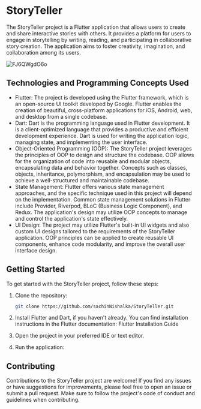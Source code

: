 # StoryTeller

The StoryTeller project is a Flutter application that allows users to create and share interactive stories with others. It provides a platform for users to engage in storytelling by writing, reading, and participating in collaborative story creation. The application aims to foster creativity, imagination, and collaboration among its users.

![FJ6QWgdO6o](https://user-images.githubusercontent.com/72740598/232273392-571fe680-269c-438f-bbfb-92c804b7c1b2.gif)

## Technologies and Programming Concepts Used

- Flutter: The project is developed using the Flutter framework, which is an open-source UI toolkit developed by Google. Flutter enables the creation of beautiful, cross-platform applications for iOS, Android, web, and desktop from a single codebase.
- Dart: Dart is the programming language used in Flutter development. It is a client-optimized language that provides a productive and efficient development experience. Dart is used for writing the application logic, managing state, and implementing the user interface.
- Object-Oriented Programming (OOP): The StoryTeller project leverages the principles of OOP to design and structure the codebase. OOP allows for the organization of code into reusable and modular objects, encapsulating data and behavior together. Concepts such as classes, objects, inheritance, polymorphism, and encapsulation may be used to achieve a well-structured and maintainable codebase.
- State Management: Flutter offers various state management approaches, and the specific technique used in this project will depend on the implementation. Common state management solutions in Flutter include Provider, Riverpod, BLoC (Business Logic Component), and Redux. The application's design may utilize OOP concepts to manage and control the application's state effectively.
- UI Design: The project may utilize Flutter's built-in UI widgets and also custom UI designs tailored to the requirements of the StoryTeller application. OOP principles can be applied to create reusable UI components, enhance code modularity, and improve the overall user interface design.

## Getting Started

To get started with the StoryTeller project, follow these steps:

1. Clone the repository:

   ```bash
   git clone https://github.com/sachinNishalka/StoryTeller.git
   
2. Install Flutter and Dart, if you haven't already. You can find installation instructions in the Flutter documentation: Flutter Installation Guide

3. Open the project in your preferred IDE or text editor.

4. Run the application:


## Contributing
Contributions to the StoryTeller project are welcome! If you find any issues or have suggestions for improvements, please feel free to open an issue or submit a pull request. Make sure to follow the project's code of conduct and guidelines when contributing.
